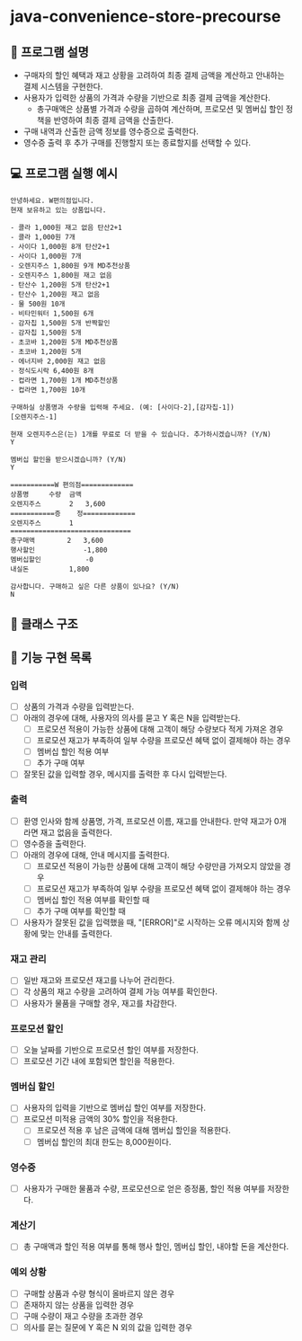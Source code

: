 # java-convenience-store-precourse

## 🏪 프로그램 설명
- 구매자의 할인 혜택과 재고 상황을 고려하여 최종 결제 금액을 계산하고 안내하는 결제 시스템을 구현한다.
- 사용자가 입력한 상품의 가격과 수량을 기반으로 최종 결제 금액을 계산한다. 
  - 총구매액은 상품별 가격과 수량을 곱하여 계산하며, 프로모션 및 멤버십 할인 정책을 반영하여 최종 결제 금액을 산출한다. 
- 구매 내역과 산출한 금액 정보를 영수증으로 출력한다. 
- 영수증 출력 후 추가 구매를 진행할지 또는 종료할지를 선택할 수 있다.

## 💻 프로그램 실행 예시
```angular2html
안녕하세요. W편의점입니다.
현재 보유하고 있는 상품입니다.

- 콜라 1,000원 재고 없음 탄산2+1
- 콜라 1,000원 7개
- 사이다 1,000원 8개 탄산2+1
- 사이다 1,000원 7개
- 오렌지주스 1,800원 9개 MD추천상품
- 오렌지주스 1,800원 재고 없음
- 탄산수 1,200원 5개 탄산2+1
- 탄산수 1,200원 재고 없음
- 물 500원 10개
- 비타민워터 1,500원 6개
- 감자칩 1,500원 5개 반짝할인
- 감자칩 1,500원 5개
- 초코바 1,200원 5개 MD추천상품
- 초코바 1,200원 5개
- 에너지바 2,000원 재고 없음
- 정식도시락 6,400원 8개
- 컵라면 1,700원 1개 MD추천상품
- 컵라면 1,700원 10개

구매하실 상품명과 수량을 입력해 주세요. (예: [사이다-2],[감자칩-1])
[오렌지주스-1]

현재 오렌지주스은(는) 1개를 무료로 더 받을 수 있습니다. 추가하시겠습니까? (Y/N)
Y

멤버십 할인을 받으시겠습니까? (Y/N)
Y

===========W 편의점=============
상품명		수량	금액
오렌지주스		2 	3,600
===========증	정=============
오렌지주스		1
==============================
총구매액		2	3,600
행사할인			-1,800
멤버십할인			-0
내실돈			 1,800

감사합니다. 구매하고 싶은 다른 상품이 있나요? (Y/N)
N
```

## 📌 클래스 구조

## 📄 기능 구현 목록

### 입력
- [ ] 상품의 가격과 수량을 입력받는다.
- [ ] 아래의 경우에 대해, 사용자의 의사를 묻고 Y 혹은 N을 입력받는다.
  - [ ] 프로모션 적용이 가능한 상품에 대해 고객이 해당 수량보다 적게 가져온 경우
  - [ ] 프로모션 재고가 부족하여 일부 수량을 프로모션 혜택 없이 결제해야 하는 경우
  - [ ] 멤버십 할인 적용 여부
  - [ ] 추가 구매 여부
- [ ] 잘못된 값을 입력할 경우, 메시지를 출력한 후 다시 입력받는다.

### 출력
- [ ] 환영 인사와 함께 상품명, 가격, 프로모션 이름, 재고를 안내한다. 만약 재고가 0개라면 재고 없음을 출력한다.
- [ ] 영수증을 출력한다.
- [ ] 아래의 경우에 대해, 안내 메시지를 출력한다.
  - [ ] 프로모션 적용이 가능한 상품에 대해 고객이 해당 수량만큼 가져오지 않았을 경우
  - [ ] 프로모션 재고가 부족하여 일부 수량을 프로모션 혜택 없이 결제해야 하는 경우
  - [ ] 멤버십 할인 적용 여부를 확인할 때
  - [ ] 추가 구매 여부를 확인할 때
- [ ] 사용자가 잘못된 값을 입력했을 때, "[ERROR]"로 시작하는 오류 메시지와 함께 상황에 맞는 안내를 출력한다.

### 재고 관리
- [ ] 일반 재고와 프로모션 재고를 나누어 관리한다.
- [ ] 각 상품의 재고 수량을 고려하여 결제 가능 여부를 확인한다.
- [ ] 사용자가 물품을 구매할 경우, 재고를 차감한다.

### 프로모션 할인
- [ ] 오늘 날짜를 기반으로 프로모션 할인 여부를 저장한다.
- [ ] 프로모션 기간 내에 포함되면 할인을 적용한다.

### 멤버십 할인 
- [ ] 사용자의 입력을 기반으로 멤버십 할인 여부를 저장한다.
- [ ] 프로모션 미적용 금액의 30% 할인을 적용한다.
  - [ ] 프로모션 적용 후 남은 금액에 대해 멤버십 할인을 적용한다.
  - [ ] 멤버십 할인의 최대 한도는 8,000원이다.

### 영수증
- [ ] 사용자가 구매한 물품과 수량, 프로모션으로 얻은 증정품, 할인 적용 여부를 저장한다.

### 계산기
- [ ] 총 구매액과 할인 적용 여부를 통해 행사 할인, 멤버십 할인, 내야할 돈을 계산한다.

### 예외 상황
- [ ] 구매할 상품과 수량 형식이 올바르지 않은 경우
- [ ] 존재하지 않는 상품을 입력한 경우
- [ ] 구매 수량이 재고 수량을 초과한 경우
- [ ] 의사를 묻는 질문에 Y 혹은 N 외의 값을 입력한 경우